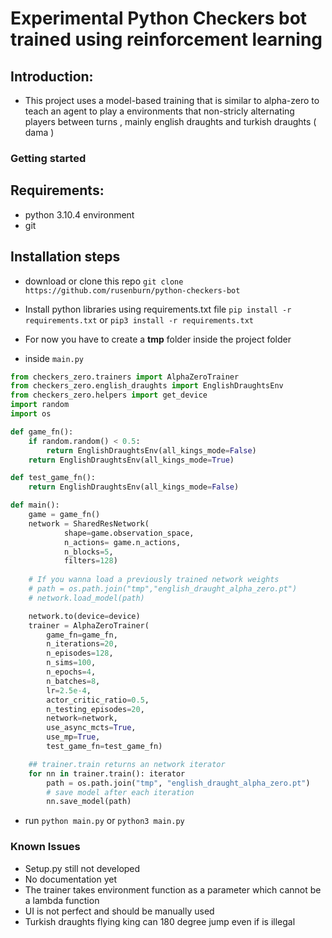 # Experimental Python Checkers bot trained using reinforcement learning

## Introduction:
* This project uses a model-based training that is similar to alpha-zero to teach an agent to play a environments that non-stricly alternating players between turns , mainly english draughts and turkish draughts ( dama )


### Getting started
## Requirements:
* python 3.10.4 environment
* git

## Installation steps
* download or clone this repo
    `git clone https://github.com/rusenburn/python-checkers-bot`
* Install python libraries using requirements.txt file
    `pip install -r requirements.txt` or `pip3 install -r requirements.txt`
* For now you have to create a **tmp** folder inside the project folder

* inside `main.py`
```python
from checkers_zero.trainers import AlphaZeroTrainer
from checkers_zero.english_draughts import EnglishDraughtsEnv
from checkers_zero.helpers import get_device
import random
import os

def game_fn():
    if random.random() < 0.5:
        return EnglishDraughtsEnv(all_kings_mode=False)
    return EnglishDraughtsEnv(all_kings_mode=True)

def test_game_fn():
    return EnglishDraughtsEnv(all_kings_mode=False)

def main():
    game = game_fn()
    network = SharedResNetwork(
            shape=game.observation_space,
            n_actions= game.n_actions,
            n_blocks=5,
            filters=128)
    
    # If you wanna load a previously trained network weights
    # path = os.path.join("tmp","english_draught_alpha_zero.pt")
    # network.load_model(path)

    network.to(device=device)
    trainer = AlphaZeroTrainer(
        game_fn=game_fn,
        n_iterations=20,
        n_episodes=128,
        n_sims=100,
        n_epochs=4,
        n_batches=8,
        lr=2.5e-4,
        actor_critic_ratio=0.5,
        n_testing_episodes=20,
        network=network,
        use_async_mcts=True,
        use_mp=True,
        test_game_fn=test_game_fn)

    ## trainer.train returns an network iterator
    for nn in trainer.train(): iterator
        path = os.path.join("tmp", "english_draught_alpha_zero.pt")
        # save model after each iteration
        nn.save_model(path)
```
* run `python main.py` or `python3 main.py`
### Known Issues
* Setup.py still not developed
* No documentation yet
* The trainer takes environment function as a parameter which cannot be a lambda function
* UI is not perfect and should be manually used
* Turkish draughts flying king can 180 degree jump even if is illegal